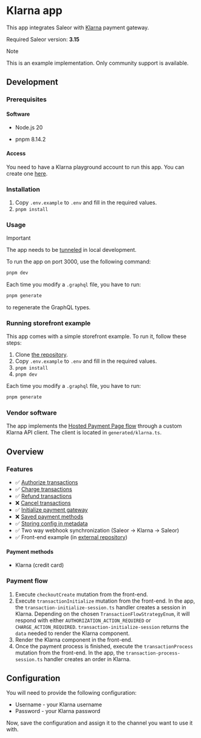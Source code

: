 # Klarna app

This app integrates Saleor with [Klarna](https://www.klarna.com/pl/) payment gateway.

Required Saleor version: **3.15**

> [!NOTE]
> This is an example implementation. Only community support is available.

## Development

### Prerequisites

#### Software

- Node.js 20

- pnpm 8.14.2

#### Access

You need to have a Klarna playground account to run this app. You can create one [here](https://docs.klarna.com/resources/test-environment/before-you-test/).

### Installation

1. Copy `.env.example` to `.env` and fill in the required values.
2. `pnpm install`

### Usage

> [!IMPORTANT]
> The app needs to be [tunneled](https://docs.saleor.io/docs/3.x/developer/extending/apps/developing-with-tunnels) in local development.

To run the app on port 3000, use the following command:

```bash
pnpm dev
```

Each time you modify a `.graphql` file, you have to run:

```bash
pnpm generate
```

to regenerate the GraphQL types.

### Running storefront example

This app comes with a simple storefront example. To run it, follow these steps:

1. Clone [the repository](https://github.com/saleor/example-nextjs-klarna).
2. Copy `.env.example` to `.env` and fill in the required values.
3. `pnpm install`
4. `pnpm dev`

Each time you modify a `.graphql` file, you have to run:

```bash
pnpm generate
```

### Vendor software

The app implements the [Hosted Payment Page flow](https://docs.klarna.com/hosted-payment-page/get-started/accept-klarna-payments-using-hosted-payment-page/) through a custom Klarna API client. The client is located in `generated/klarna.ts`. 

## Overview

### Features

- ✅ [Authorize transactions](https://docs.saleor.io/docs/3.x/developer/payments#authorization_success)
- ✅ [Charge transactions](https://docs.saleor.io/docs/3.x/developer/payments#charge_success)
- ✅ [Refund transactions](https://docs.saleor.io/docs/3.x/api-reference/webhooks/enums/webhook-event-type-sync-enum#code-style-fontweight-normal-webhookeventtypesyncenumbtransaction_refund_requestedbcode)
- ❌ [Cancel transactions](https://docs.saleor.io/docs/3.x/api-reference/webhooks/enums/webhook-event-type-sync-enum#code-style-fontweight-normal-webhookeventtypesyncenumbtransaction_cancelation_requestedbcode)
- ✅ [Initialize payment gateway](https://docs.saleor.io/docs/3.x/developer/payments#initialize-payment-gateway)
- ❌ [Saved payment methods](https://docs.saleor.io/docs/3.x/developer/payments#stored-payment-methods)
- ✅ [Storing config in metadata](https://docs.saleor.io/docs/3.x/developer/extending/apps/developing-apps/apps-patterns/persistence-with-metadata-manager)
- ✅ Two way webhook synchronization (Saleor → Klarna → Saleor)
- ✅ Front-end example (in [external repository](https://github.com/saleor/example-nextjs-klarna))

#### Payment methods

- Klarna (credit card)

### Payment flow

1. Execute `checkoutCreate` mutation from the front-end.
2. Execute `transactionInitialize` mutation from the front-end. In the app, the `transaction-initialize-session.ts` handler creates a session in Klarna. Depending on the chosen `TransactionFlowStrategyEnum`, it will respond with either `AUTHORIZATION_ACTION_REQUIRED` or `CHARGE_ACTION_REQUIRED`. `transaction-initialize-session` returns the `data` needed to render the Klarna component.
3. Render the Klarna component in the front-end.
4. Once the payment process is finished, execute the `transactionProcess` mutation from the front-end. In the app, the `transaction-process-session.ts` handler creates an order in Klarna.

## Configuration

You will need to provide the following configuration:

- Username - your Klarna username
- Password - your Klarna password

Now, save the configuration and assign it to the channel you want to use it with.
